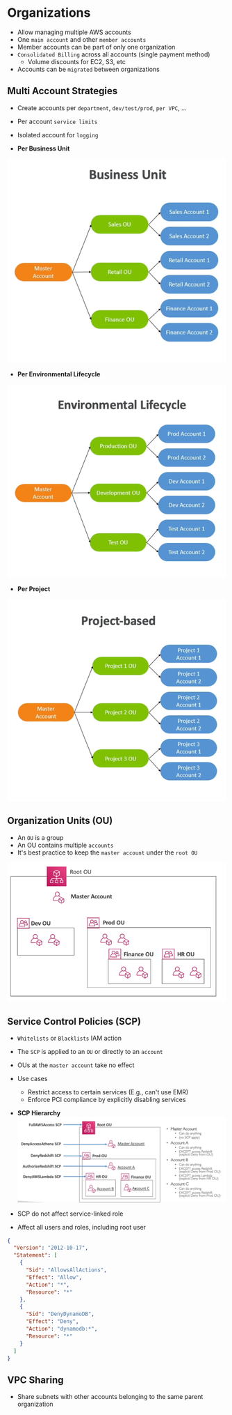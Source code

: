 # Organizations

- Allow managing multiple AWS accounts
- One `main account` and other `member accounts`
- Member accounts can be part of only one organization
- `Consolidated Billing` across all accounts (single payment method)
  - Volume discounts for EC2, S3, etc
- Accounts can be `migrated` between organizations

## Multi Account Strategies

- Create accounts per `department`, `dev/test/prod`, `per VPC`, ...
- Per account `service limits`
- Isolated account for `logging`

- **Per Business Unit**

![Business Unit](.images/organizations-business-unit.png)

- **Per Environmental Lifecycle**

![Environmental Lifecycle](.images/organizations-environmental-lifecycle.png)

- **Per Project**

![Project Based](.images/organizations-project-based.png)

## Organization Units (OU)

- An `OU` is a group
- An OU contains multiple `accounts`
- It's best practice to keep the `master account` under the `root OU`

![Organization Units](.images/organizations-unit.png)

## Service Control Policies (SCP)

- `Whitelists` or `Blacklists` IAM action
- The `SCP` is applied to an `OU` or directly to an `account`
- OUs at the `master account` take no effect
- Use cases

  - Restrict access to certain services (E.g., can't use EMR)
  - Enforce PCI compliance by explicitly disabling services

- **SCP Hierarchy**
  ![SCP](.images/organizations-scp.png)

- SCP do not affect service-linked role
- Affect all users and roles, including root user

```json
{
  "Version": "2012-10-17",
  "Statement": [
    {
      "Sid": "AllowsAllActions",
      "Effect": "Allow",
      "Action": "*",
      "Resource": "*"
    },
    {
      "Sid": "DenyDynamoDB",
      "Effect": "Deny",
      "Action": "dynamodb:*",
      "Resource": "*"
    }
  ]
}
```

## VPC Sharing

- Share subnets with other accounts belonging to the same parent organization
